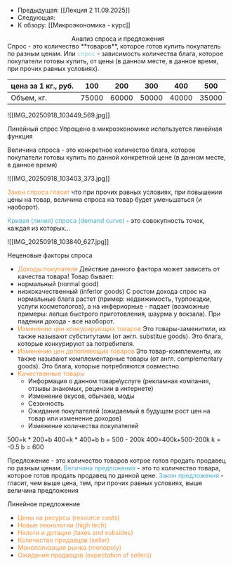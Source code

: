 - Предыдущая: [[Лекция 2 11.09.2025]]
- Следующая: 
- К обзору: [[Микроэкономика - курс]]
<center>Анализ спроса и предложения</center> 
Спрос - это количество **товаров**, которое готов купить покупатель по разным ценам. Или <font color="#92cddc">спрос</font> - зависимость количества блага, которое покупатели готовы купить, от цены (в данном месте, в данное время, при прочих равных условиях).

| цена за 1 кг., руб. | 100   | 200   | 300   | 400   | 500   |
| ------------------- | ----- | ----- | ----- | ----- | ----- |
| Объем, кг.          | 75000 | 60000 | 50000 | 40000 | 35000 |
![[IMG_20250918_103449_569.jpg]]

Линейный спрос
Упрощено в микроэкономике используется линейная функция

Величина спроса - это конкретное количество блага, которое покупатели готовы купить по данной конкретной цене (в данном месте, в данное время)

![[IMG_20250918_103403_373.jpg]]

<font color="#f79646">Закон спроса гласит</font>
что при прочих равных условиях, при повышении цены на товар, величина спроса на товар будет уменьшаться (и наоборот).

<font color="#4bacc6">Кривая (линия) спроса (demand curve)</font> - это совокупность точек, каждая из которых...

![[IMG_20250918_103840_627.jpg]]

Неценовые факторы спроса
- <font color="#f79646">Доходы покупателя</font>
Действие данного фактора может зависеть от качества товара!
Товар бывает:
- нормальный (normal good)
- низкокачественный (inferior goods)
С ростом дохода спрос на нормальные блага растет (пример: недвижимость, турпоездки, услуги косметологов), а на инфериорные - падает (возможные примеры: лапша быстрого приготовления, шаурма у вокзала). 
При падении дохода - все наоборот.
- <font color="#f79646">Изменение цен конкурирующих товаров</font>
Это товары-заменители, их также называют субститутами (от англ. substitue goods). Это блага, которые конкурируют за потребителя.
- <font color="#f79646">Изменение цен дополняющих товаров</font>
Это товар-комплементы, их также называют комплементарные товары (от англ. complementary goods). Это блага, которые потребляются совместно.
- <font color="#f79646">Качественные товары</font>
	- Информация о данном товаре\услуге (рекламная компания, отзывы знакомых, рецензии в интернете)
	- Изменение вкусов, обычаев, моды
	- Сезонность
	- Ожидание покупателей (ожидаемый в будущем рост цен на товар или изменение доходов)
	- Изменение количества покупателей

500=k * 200+b
400=k * 400+b
b = 500 - 200k
400=400k+500-200k
k = -0.5
b = 600

Предложение - это количество товаров котрое готов продать продавец по разным ценам.
<font color="#4bacc6">Величина предложения</font> - это то количество товара, которое готов продать продавец по данной цене.
<font color="#4bacc6">Закон предложения</font> - гласит, чем выше цена, тем, при прочих равных условиях, выше величина предложения 

Линейное предложение

- <font color="#f79646">Цены на ресурсы (resource costs)</font>
- <font color="#f79646">Новые технологии (high tech)</font>
- <font color="#f79646">Налоги и дотации (taxes and subsides)</font>
- <font color="#f79646">Количество продавцов (seller)</font>
- <font color="#f79646">Монополизация рынка (monopoly)</font>
- <font color="#f79646">Ожидания продавцов (expectation of sellers)</font>
